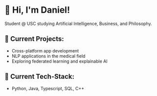 # 👋 Hi, I'm Daniel! 

Student @ USC studying Artificial Intelligence, Business, and Philosophy.

## 🔭 Current Projects:
- Cross-platform app development 
- NLP applications in the medical field
- Exploring federated learning and explainable AI

## 🌱 Current Tech-Stack:
- Python, Java, Typescript, SQL, C++
